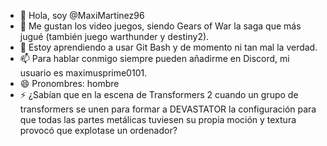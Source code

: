 - 👋 Hola, soy @MaxiMartinez96
- 👀  Me gustan los video juegos,
       siendo Gears of War la saga que más jugué (también juego warthunder y destiny2).
- 🌱 Estoy aprendiendo a usar Git Bash y de momento ni tan mal la verdad.
- 📫 Para hablar conmigo siempre pueden añadirme en Discord, mi usuario es maximusprime0101.
- 😄 Pronombres: hombre
- ⚡ ¿Sabían que en la escena de Transformers 2 cuando un grupo de transformers se unen para formar a DEVASTATOR
      la configuración para que todas las partes metálicas tuviesen su propia moción y textura provocó que explotase un ordenador?

<!---
MaxiMartinez96/MaxiMartinez96 is a ✨ special ✨ repository because its `README.md` (this file) appears on your GitHub profile.
You can click the Preview link to take a look at your changes.
--->
